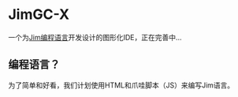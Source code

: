 # JimGC-X
一个为[Jim编程语言](https://github.com/Jimmy32767255/Jim)开发设计的图形化IDE，正在完善中...

## 编程语言？
为了简单和好看，我们计划使用HTML和爪哇脚本（JS）来编写Jim语言。